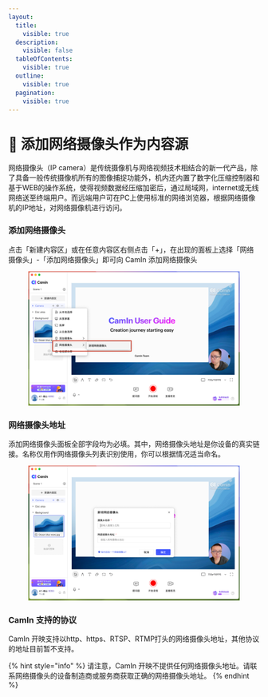 ```yaml
---
layout:
  title:
    visible: true
  description:
    visible: false
  tableOfContents:
    visible: true
  outline:
    visible: true
  pagination:
    visible: true
---
```


# 🎦 添加网络摄像头作为内容源

网络摄像头（IP camera）是传统摄像机与网络视频技术相结合的新一代产品，除了具备一般传统摄像机所有的图像捕捉功能外，机内还内置了数字化压缩控制器和基于WEB的操作系统，使得视频数据经压缩加密后，通过局域网，internet或无线网络送至终端用户。而远端用户可在PC上使用标准的网络浏览器，根据网络摄像机的IP地址，对网络摄像机进行访问。

### 添加网络摄像头

点击「新建内容区」或在任意内容区右侧点击「+」，在出现的面板上选择「网络摄像头」-「添加网络摄像头」即可向 CamIn 添加网络摄像头

<figure><img src="../../.gitbook/assets/image (3).png" alt=""><figcaption></figcaption></figure>

### 网络摄像头地址

&#x20;添加网络摄像头面板全部字段均为必填。其中，网络摄像头地址是你设备的真实链接。名称仅用作网络摄像头列表识别使用，你可以根据情况适当命名。

<figure><img src="../../.gitbook/assets/image (1) (1).png" alt=""><figcaption></figcaption></figure>

### CamIn 支持的协议

CamIn 开映支持以http、https、RTSP、RTMP打头的网络摄像头地址，其他协议的地址目前暂不支持。

{% hint style="info" %}
请注意，CamIn 开映不提供任何网络摄像头地址。请联系网络摄像头的设备制造商或服务商获取正确的网络摄像头地址。
{% endhint %}


